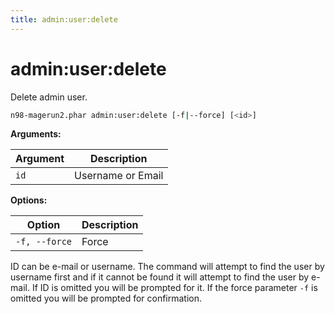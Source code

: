 ```yaml
---
title: admin:user:delete
---
```


# admin:user:delete

Delete admin user.

```sh
n98-magerun2.phar admin:user:delete [-f|--force] [<id>]
```

**Arguments:**

| Argument | Description        |
|----------|--------------------|
| `id`     | Username or Email  |

**Options:**

| Option        | Description |
|---------------|-------------|
| `-f, --force` | Force       |

ID can be e-mail or username. The command will attempt to find the user by username first and if it cannot be found it will attempt to find the user by e-mail. If ID is omitted you will be prompted for it. If the force parameter `-f` is omitted you will be prompted for confirmation.

